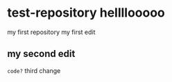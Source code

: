 # test-repository hellllooooo
my first repository
my first edit
## my second edit
`code?`
third change
